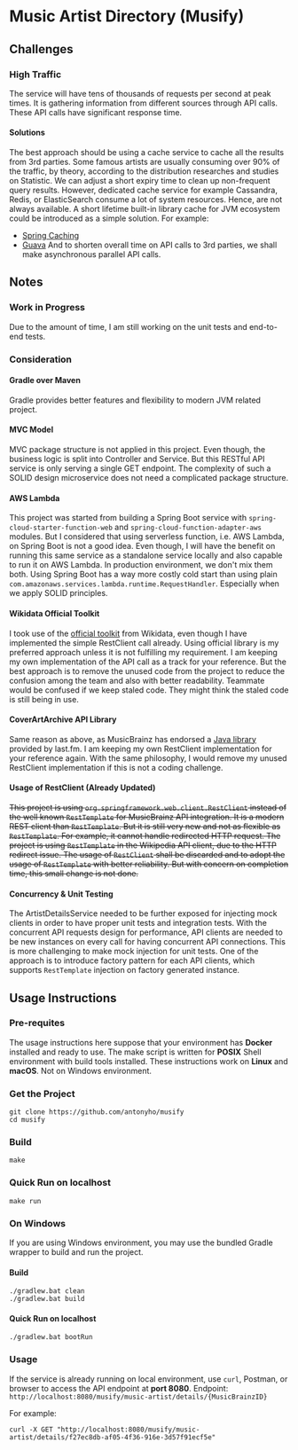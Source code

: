 Music Artist Directory (Musify)
====

## Challenges

### High Traffic
The service will have tens of thousands of requests per second at peak times. It is gathering information from different sources through API calls. These API calls have significant response time.

#### Solutions
The best approach should be using a cache service to cache all the results from 3rd parties.
Some famous artists are usually consuming over 90% of the traffic, by theory, according to the distribution researches and studies on Statistic. We can adjust a short expiry time to clean up non-frequent query results.
However, dedicated cache service for example Cassandra, Redis, or ElasticSearch consume a lot of system resources. Hence, are not always available.
A short lifetime built-in library cache for JVM ecosystem could be introduced as a simple solution. For example:
- [Spring Caching](https://spring.io/guides/gs/caching/)
- [Guava](https://github.com/google/guava)
And to shorten overall time on API calls to 3rd parties, we shall make asynchronous parallel API calls.

## Notes

### Work in Progress
Due to the amount of time, I am still working on the unit tests and end-to-end tests.

### Consideration

#### Gradle over Maven
Gradle provides better features and flexibility to modern JVM related project.

#### MVC Model
MVC package structure is not applied in this project. Even though, the business logic is split into Controller and Service. But this RESTful API service is only serving a single GET endpoint. The complexity of such a SOLID design microservice does not need a complicated package structure.

#### AWS Lambda
This project was started from building a Spring Boot service with `spring-cloud-starter-function-web` and `spring-cloud-function-adapter-aws` modules.
But I considered that using serverless function, i.e. AWS Lambda, on Spring Boot is not a good idea. Even though, I will have the benefit on running this same service as a standalone service locally and also capable to run it on AWS Lambda. In production environment, we don't mix them both. Using Spring Boot has a way more costly cold start than using plain `com.amazonaws.services.lambda.runtime.RequestHandler`. Especially when we apply SOLID principles.

#### Wikidata Official Toolkit
I took use of the [official toolkit](https://wikidata.github.io/Wikidata-Toolkit/) from Wikidata, even though I have implemented the simple RestClient call already.
Using official library is my preferred approach unless it is not fulfilling my requirement. I am keeping my own implementation of the API call as a track for your reference.
But the best approach is to remove the unused code from the project to reduce the confusion among the team and also with better readability.
Teammate would be confused if we keep staled code. They might think the staled code is still being in use.

#### CoverArtArchive API Library
Same reason as above, as MusicBrainz has endorsed a [Java library](https://github.com/lastfm/coverartarchive-api) provided by last.fm.
I am keeping my own RestClient implementation for your reference again. With the same philosophy, I would remove my unused RestClient implementation if this is not a coding challenge.

#### Usage of RestClient (Already Updated)
~~This project is using `org.springframework.web.client.RestClient` instead of the well known `RestTemplate` for MusicBrainz API integration.
It is a modern REST client than `RestTemplate`. But it is still very new and not as flexible as `RestTemplate`. For example, it cannot handle redirected HTTP request.
The project is using `RestTemplate` in the Wikipedia API client, due to the HTTP redirect issue. The usage of `RestClient` shall be discarded and to adopt the usage of `RestTemplate` with better reliability.
But with concern on completion time, this small change is not done.~~

#### Concurrency & Unit Testing
The ArtistDetailsService needed to be further exposed for injecting mock clients in order to have proper unit tests and integration tests.
With the concurrent API requests design for performance, API clients are needed to be new instances on every call for having concurrent API connections.
This is more challenging to make mock injection for unit tests. One of the approach is to introduce factory pattern for each API clients, which supports `RestTemplate` injection on factory generated instance.


## Usage Instructions

### Pre-requites
The usage instructions here suppose that your environment has **Docker** installed and ready to use.
The make script is written for **POSIX** Shell environment with build tools installed.
These instructions work on **Linux** and **macOS**. Not on Windows environment.

### Get the Project
```shell
git clone https://github.com/antonyho/musify
cd musify
```

### Build
```shell
make
```

### Quick Run on localhost
```shell
make run
```

### On Windows
If you are using Windows environment, you may use the bundled Gradle wrapper to build and run the project.

#### Build
```
./gradlew.bat clean
./gradlew.bat build
```

#### Quick Run on localhost
```
./gradlew.bat bootRun
```


### Usage
If the service is already running on local environment, use `curl`, Postman, or browser to access the API endpoint at **port 8080**.
Endpoint: `http://localhost:8080/musify/music-artist/details/{MusicBrainzID}`

For example:
```
curl -X GET "http://localhost:8080/musify/music-artist/details/f27ec8db-af05-4f36-916e-3d57f91ecf5e"
```